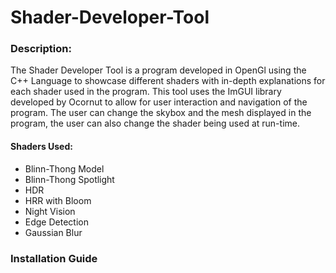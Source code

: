 # Shader-Developer-Tool
### Description:
The Shader Developer Tool is a program developed in OpenGl using the C++ Language to showcase different shaders with in-depth explanations for each shader used in the program. This tool uses the ImGUI library developed by Ocornut to allow for user interaction and navigation of the program. The user can change the skybox and the mesh displayed in the program, the user can also change the shader being used at run-time. 

#### Shaders Used:
* Blinn-Thong Model
* Blinn-Thong Spotlight
* HDR
* HRR with Bloom
* Night Vision
* Edge Detection
* Gaussian Blur

### Installation Guide
